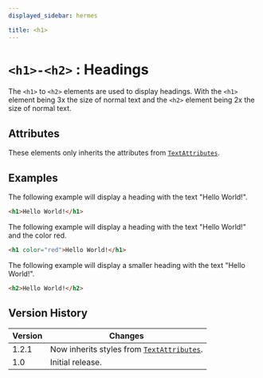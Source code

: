```yaml
---
displayed_sidebar: hermes

title: <h1>
---
```


# `<h1>-<h2>` : Headings

The `<h1>` to `<h2>` elements are used to display headings.
With the `<h1>` element being 3x the size of normal text and the `<h2>` element being 2x the size of normal text.

## Attributes

These elements only inherits the attributes from [`TextAttributes`](../global_attributes/text_attributes).

## Examples

The following example will display a heading with the text "Hello World!".

```html
<h1>Hello World!</h1>
```

The following example will display a heading with the text "Hello World!" and the color red.

```html
<h1 color="red">Hello World!</h1>
```

The following example will display a smaller heading with the text "Hello World!".

```html
<h2>Hello World!</h2>
```

## Version History

| Version | Changes                                                                            |
|---------|------------------------------------------------------------------------------------|
| 1.2.1   | Now inherits styles from [`TextAttributes`](../global_attributes/text_attributes). |
| 1.0     | Initial release.                                                                   |